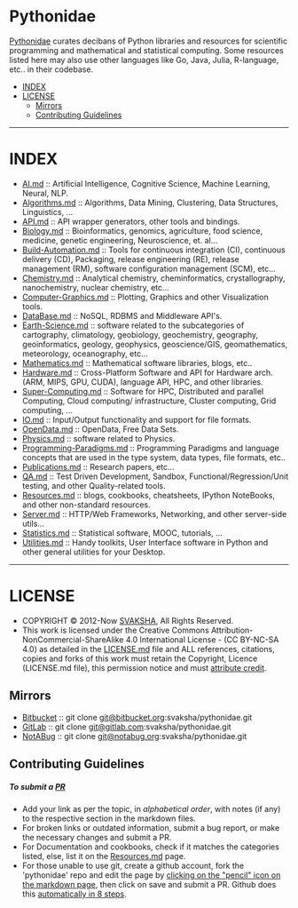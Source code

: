 # Pythonidae

[Pythonidae](http://svaksha.github.io/pythonidae) curates decibans of Python libraries and resources for scientific programming and mathematical and statistical computing. Some resources listed here may also use other languages like Go, Java, Julia, R-language, etc.. in their codebase.

+ [INDEX](#index)
+ [LICENSE](#license)
   + [Mirrors](#mirrors)
   + [Contributing Guidelines](#contributing-guidelines)

----

# INDEX
+ [AI.md](https://github.com/svaksha/pythonidae/blob/master/AI.md) :: Artificial Intelligence, Cognitive Science, Machine Learning, Neural, NLP.
+ [Algorithms.md](https://github.com/svaksha/pythonidae/blob/master/Algorithms.md) :: Algorithms, Data Mining, Clustering, Data Structures,  Linguistics, ...
+ [API.md](https://github.com/svaksha/pythonidae/blob/master/API.md) :: API wrapper generators, other tools and bindings.
+ [Biology.md](https://github.com/svaksha/pythonidae/blob/master/Biology.md) :: Bioinformatics, genomics, agriculture, food science, medicine, genetic engineering, Neuroscience, et. al...
+ [Build-Automation.md](https://github.com/svaksha/pythonidae/blob/master/Build-Automation.md) :: Tools for continuous integration (CI),  continuous delivery (CD), Packaging, release engineering (RE), release management (RM), software configuration management (SCM), etc...
+ [Chemistry.md](https://github.com/svaksha/pythonidae/blob/master/Chemistry.md) :: Analytical chemistry, cheminformatics, crystallography, nanochemistry, nuclear chemistry, etc...
+ [Computer-Graphics.md](https://github.com/svaksha/pythonidae/blob/master/Computer-Graphics.md) :: Plotting, Graphics and other Visualization tools.
+ [DataBase.md](https://github.com/svaksha/pythonidae/blob/master/DataBase.md) :: NoSQL, RDBMS and Middleware API's.
+ [Earth-Science.md](https://github.com/svaksha/pythonidae/blob/master/Earth-Science.md) :: software related to the subcategories of cartography, climatology, geobiology, geochemistry, geography, geoinformatics, geology‎, geophysics‎, geoscience/GIS, geomathematics, meteorology, oceanography, etc...
+ [Mathematics.md](https://github.com/svaksha/pythonidae/blob/master/Mathematics.md) :: Mathematical software libraries, blogs, etc.. 
+ [Hardware.md](https://github.com/svaksha/pythonidae/blob/master/Hardware.md) :: Cross-Platform Software and API for Hardware arch. (ARM, MIPS, GPU, CUDA), language API, HPC, and other libraries.
+ [Super-Computing.md](https://github.com/svaksha/pythonidae/blob/master/Super-Computing.md) :: Software for HPC, Distributed and parallel Computing, Cloud computing/ infrastructure, Cluster computing, Grid computing, ...
+ [IO.md](https://github.com/svaksha/pythonidae/blob/master/IO.md) :: Input/Output functionality and support for file formats.
+ [OpenData.md](https://github.com/svaksha/pythonidae/blob/master/OpenData.md) :: OpenData, Free Data Sets.
+ [Physics.md](https://github.com/svaksha/pythonidae/blob/master/Physics.md) :: software related to Physics.
+ [Programming-Paradigms.md](https://github.com/svaksha/pythonidae/blob/master/Programming-Paradigms.md) :: Programming Paradigms and language concepts that are used in the type system, data types, file formats, etc..
+ [Publications.md](https://github.com/svaksha/pythonidae/blob/master/Publications.md) :: Research papers, etc...
+ [QA.md](https://github.com/svaksha/pythonidae/blob/master/QA.md) :: Test Driven Development, Sandbox, Functional/Regression/Unit testing, and other Quality-related tools.
+ [Resources.md](https://github.com/svaksha/pythonidae/blob/master/Resources.md) :: blogs, cookbooks, cheatsheets, IPython NoteBooks, and other non-standard resources.
+ [Server.md](https://github.com/svaksha/pythonidae/blob/master/Server.md) :: HTTP/Web Frameworks, Networking, and other server-side utils...
+ [Statistics.md](https://github.com/svaksha/pythonidae/blob/master/Statistics.md) :: Statistical software, MOOC, tutorials, ...
+ [Utilities.md](https://github.com/svaksha/pythonidae/blob/master/Utilities.md) :: Handy toolkits, User Interface software in Python and other general utilities for your Desktop.

----

# LICENSE 
+ COPYRIGHT © 2012-Now [SVAKSHA](http://svaksha.com/pages/Bio), All Rights Reserved. 
+ This work is licensed under the Creative Commons Attribution-NonCommercial-ShareAlike 4.0 International License - (CC BY-NC-SA 4.0) as detailed in the [LICENSE.md](LICENSE.md) file and ALL references, citations, copies and forks of this work must retain the Copyright, Licence (LICENSE.md file), this permission notice and must [attribute credit](https://en.wikipedia.org/wiki/Creative_Commons_license#Attribution).


## Mirrors 
+ [Bitbucket](https://bitbucket.org/svaksha/pythonidae) :: git clone git@bitbucket.org:svaksha/pythonidae.git
+ [GitLab](https://gitlab.com/svaksha/pythonidae) :: git clone git@gitlab.com:svaksha/pythonidae.git 
+ [NotABug](https://notabug.org/svaksha/pythonidae) :: git clone git@notabug.org:svaksha/pythonidae.git

## Contributing Guidelines
##### To submit a [PR](https://github.com/svaksha/pythonidae/pulls)
+ Add your link as per the topic, in _alphabetical order_, with notes (if any) to the respective section in the markdown files.
+ For broken links or outdated information, submit a bug report, or make the necessary changes and submit a PR.
+ For Documentation and cookbooks, check if it matches the categories listed, else, list it on the [Resources.md](Resources.md) page.
+ For those unable to use git, create a github account, fork the 'pythonidae' repo and edit the page by [clicking on the "pencil" icon on the markdown page](https://help.github.com/articles/editing-files-in-your-repository), then click on save and submit a PR. Github does this [automatically in 8 steps](https://help.github.com/articles/editing-files-in-another-user-s-repository).


